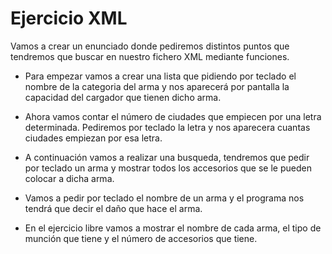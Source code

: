 # Ejercicio XML

Vamos a crear un enunciado donde pediremos distintos puntos que tendremos que buscar en nuestro fichero XML mediante funciones.

- Para empezar vamos a crear una lista que pidiendo por teclado el nombre de la categoria del arma y nos aparecerá por pantalla la capacidad del cargador que tienen dicho arma.

- Ahora vamos contar el número de ciudades que empiecen por una letra determinada. Pediremos por teclado la letra y nos aparecera cuantas ciudades empiezan por esa letra.

- A continuación vamos a realizar una busqueda, tendremos que pedir por teclado un arma y mostrar todos los accesorios que se le pueden colocar a dicha arma.

- Vamos a pedir por teclado el nombre de un arma y el programa nos tendrá que decir el daño que hace el arma.

- En el ejercicio libre vamos a mostrar el nombre de cada arma, el tipo de munción que tiene y el número de accesorios que tiene.